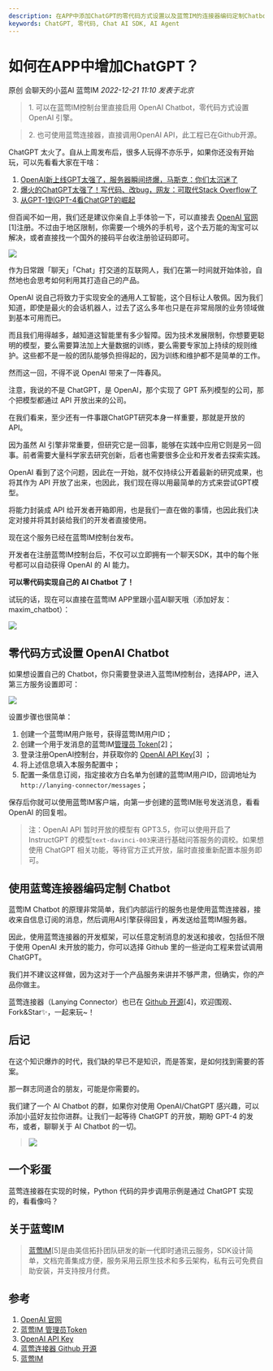 ```yaml
---
description: 在APP中添加ChatGPT的零代码方式设置以及蓝莺IM的连接器编码定制Chatbot
keywords: ChatGPT, 零代码, Chat AI SDK, AI Agent
---
```

# 如何在APP中增加ChatGPT？

原创 会聊天的小蓝AI 蓝莺IM _2022-12-21 11:10_ _发表于北京_

> 1\. 可以在蓝莺IM控制台里直接启用 OpenAI Chatbot，零代码方式设置 OpenAI 引擎。
>

> 2\. 也可使用蓝莺连接器，直接调用OpenAI API，此工程已在Github开源。
>

ChatGPT 太火了。自从上周发布后，很多人玩得不亦乐乎，如果你还没有开始玩，可以先看看大家在干啥：

1. [OpenAI新上线GPT太强了，服务器瞬间挤爆，马斯克：你们太沉迷了](https://mp.weixin.qq.com/s?__biz=MzA3MzI4MjgzMw==&mid=2650862633&idx=2&sn=ff4c414770d2ea16e5da9e7beb8fa78b&scene=21#wechat_redirect)
2. [爆火的ChatGPT太强了！写代码、改bug，网友：可取代Stack Overflow了](https://mp.weixin.qq.com/s?__biz=MzA3MzI4MjgzMw==&mid=2650862824&idx=1&sn=dcd398c0ee07bd879be4981e8b181fb2&scene=21#wechat_redirect)
3. [从GPT-1到GPT-4看ChatGPT的崛起](https://mp.weixin.qq.com/s?__biz=MzI5MjE4NzYzNw==&mid=2247485877&idx=1&sn=b716ecd4b27b3e146cb5b9b6b261b151&scene=21#wechat_redirect)

但百闻不如一用，我们还是建议你亲自上手体验一下，可以直接去 [OpenAI 官网](https://chat.openai.com/)\[1\]注册。不过由于地区限制，你需要一个境外的手机号，这个去万能的淘宝可以解决，或者直接找一个国外的接码平台收注册验证码即可。

![](../assets/articles/autogen-f89c6689781ebc286ade48b2cc2c8c5cdd9acd1c2b29b3c0094e061478eee66b.jpeg)

作为日常跟「聊天」「Chat」打交道的互联网人，我们在第一时间就开始体验，自然地也会思考如何利用其打造自己的产品。

OpenAI 说自己将致力于实现安全的通用人工智能，这个目标让人敬佩。因为我们知道，即使是最火的会话机器人，过去了这么多年也只是在非常局限的业务领域做到基本可用而已。

而且我们用得越多，越知道这智能里有多少智障。因为技术发展限制，你想要更聪明的模型，要么需要算法加上大量数据的训练，要么需要专家加上持续的规则维护。这些都不是一般的团队能够负担得起的，因为训练和维护都不是简单的工作。

然而这一回，不得不说 OpenAI 带来了一阵春风。

注意，我说的不是 ChatGPT，是 OpenAI，那个实现了 GPT 系列模型的公司，那个把模型都通过 API 开放出来的公司。

在我们看来，至少还有一件事跟ChatGPT研究本身一样重要，那就是开放的 API。

因为虽然 AI 引擎非常重要，但研究它是一回事，能够在实践中应用它则是另一回事。前者需要大量科学家去研究创新，后者也需要很多企业和开发者去探索实践。

OpenAI 看到了这个问题，因此在一开始，就不仅持续公开着最新的研究成果，也将其作为 API 开放了出来，也因此，我们现在得以用最简单的方式来尝试GPT模型。

将能力封装成 API 给开发者开箱即用，也是我们一直在做的事情，也因此我们决定对接并将其封装给我们的开发者直接使用。

现在这个服务已经在蓝莺IM控制台发布。

开发者在注册蓝莺IM控制台后，不仅可以立即拥有一个聊天SDK，其中的每个账号都可以自动获得 OpenAI 的 AI 能力。

**可以零代码实现自己的 AI Chatbot 了！**

试玩的话，现在可以直接在蓝莺IM APP里跟小蓝AI聊天哦（添加好友：maxim\_chatbot）：

![](../assets/articles/autogen-9ebae5d7b91bfba3c2c410efed37f847faec6ddc0c81188d78990bf45c51f49a.jpeg)

## 零代码方式设置 OpenAI Chatbot

如果想设置自己的 Chatbot，你只需要登录进入蓝莺IM控制台，选择APP，进入第三方服务设置即可：

![](../assets/articles/autogen-893249d9622dc4d56d8e08f7e9902efc1c7cb0c1ae7afc0a44efbf2537b5344e.png)

设置步骤也很简单：

1. 创建一个蓝莺IM用户账号，获得蓝莺IM用户ID；
2. 创建一个用于发消息的蓝莺IM[管理员 Token](https://console.lanyingim.com/#/home/token)\[2\]；
3. 登录注册OpenAI控制台，并获取你的 [OpenAI API Key](https://beta.openai.com/account/api-keys)\[3\] ；
4. 将上述信息填入本服务配置中；
5. 配置一条信息订阅，指定接收方白名单为创建的蓝莺IM用户ID，回调地址为`http://lanying-connector/messages`；

保存后你就可以使用蓝莺IM客户端，向第一步创建的蓝莺IM账号发送消息，看看 OpenAI 的回复啦。

> 注：OpenAI API 暂时开放的模型有 GPT3.5，你可以使用开启了 InstructGPT 的模型`text-davinci-003`来进行基础问答服务的调校。如果想使用 ChatGPT 相关功能，等待官方正式开放，届时直接重新配置本服务即可。

## 使用蓝莺连接器编码定制 Chatbot

蓝莺IM Chatbot 的原理非常简单，我们内部运行的服务也是使用蓝莺连接器，接收来自信息订阅的消息，然后调用AI引擎获得回复，再发送给蓝莺IM服务器。

因此，使用蓝莺连接器的开发框架，可以任意定制消息的发送和接收，包括但不限于使用 OpenAI 未开放的能力，你可以选择 Github 里的一些逆向工程来尝试调用 ChatGPT。

我们并不建议这样做，因为这对于一个产品服务来讲并不够严肃，但确实，你的产品你做主。

蓝莺连接器（Lanying Connector）也已在 [Github 开源](https://github.com/maxim-top/lanying-connector)\[4\]，欢迎围观、Fork&Star✨，一起来玩~！

## 后记

在这个知识爆炸的时代，我们缺的早已不是知识，而是答案，是如何找到需要的答案。

那一群志同道合的朋友，可能是你需要的。

我们建了一个 AI Chatbot 的群，如果你对使用 OpenAI/ChatGPT 感兴趣，可以添加小蓝好友拉你进群。让我们一起等待 ChatGPT 的开放，期盼 GPT-4 的发布，或者，聊聊关于 AI Chatbot 的一切。

> ![](../assets/articles/autogen-1147c8524bd6e8a0945f57885f3a7b86f3997b8ad0c08160593284d4e40b4ea7.jpeg)

## 一个彩蛋

蓝莺连接器在实现的时候，Python 代码的异步调用示例是通过 ChatGPT 实现的，看看像吗？

## 关于蓝莺IM

> [蓝莺IM](https://www.lanyingim.com)\[5\]是由美信拓扑团队研发的新一代即时通讯云服务，SDK设计简单，文档完善集成方便，服务采用云原生技术和多云架构，私有云可免费自助安装，并支持按月付费。

## 参考

1. [OpenAI 官网](https://chat.openai.com)
2. [蓝莺IM 管理员Token](https://console.lanyingim.com/#/home/token)
3. [OpenAI API Key](https://beta.openai.com/account/api-keys)
4. [蓝莺连接器 Github 开源](https://github.com/maxim-top/lanying-connector)
5. [蓝莺IM](https://www.lanyingim.com)